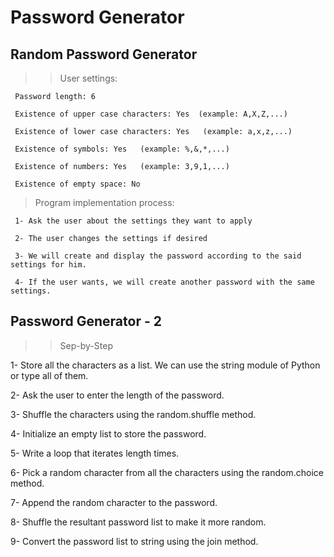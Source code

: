 # Password Generator

## Random Password Generator

>> User settings:

     Password length: 6

     Existence of upper case characters: Yes  (example: A,X,Z,...)

     Existence of lower case characters: Yes   (example: a,x,z,...)

     Existence of symbols: Yes   (example: %,&,*,...)

     Existence of numbers: Yes   (example: 3,9,1,...)

     Existence of empty space: No

> Program implementation process:

     1- Ask the user about the settings they want to apply
     
     2- The user changes the settings if desired
     
     3- We will create and display the password according to the said settings for him.
     
     4- If the user wants, we will create another password with the same settings.






## Password Generator - 2

>> Sep-by-Step

 1- Store all the characters as a list. We can use the string module of Python or type all of them.
 
 2- Ask the user to enter the length of the password.
 
 3- Shuffle the characters using the random.shuffle method.
 
 4- Initialize an empty list to store the password.
 
 5- Write a loop that iterates length times.
 
 6- Pick a random character from all the characters using the random.choice method.
 
 7- Append the random character to the password.
 
 8- Shuffle the resultant password list to make it more random.
 
 9- Convert the password list to string using the join method.
